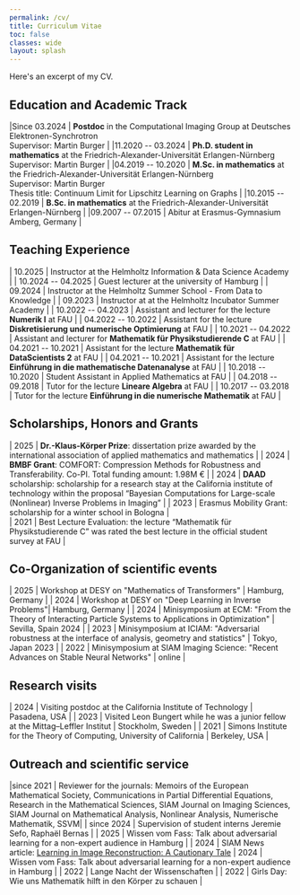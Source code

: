 ```yaml
---
permalink: /cv/
title: Curriculum Vitae
toc: false
classes: wide
layout: splash
---
```


Here's an excerpt of my CV.


## Education and Academic Track

|Since 03.2024       | **Postdoc** in the Computational Imaging Group at Deutsches Elektronen-Synchrotron <br /> Supervisor: Martin Burger |
|11.2020 -- 03.2024  | **Ph.D. student in mathematics** at the Friedrich-Alexander-Universität Erlangen-Nürnberg <br /> Supervisor: Martin Burger |
|04.2019 -- 10.2020  | **M.Sc. in mathematics** at the Friedrich-Alexander-Universität Erlangen-Nürnberg <br /> Supervisor: Martin Burger <br /> Thesis title: Continuum Limit for Lipschitz Learning on Graphs |
|10.2015 -- 02.2019  | **B.Sc. in mathematics** at the Friedrich-Alexander-Universität Erlangen-Nürnberg              |
|09.2007 -- 07.2015  | Abitur at Erasmus-Gymnasium Amberg, Germany                                                    |

## Teaching Experience

| 10.2025            | Instructor at the  Helmholtz Information & Data Science Academy                   |
| 10.2024 -- 04.2025 | Guest lecturer at the university of Hamburg                                       |
| 09.2024            | Instructor at the Helmholtz Summer School - From Data to Knowledge                |
| 09.2023            | Instructor at at the Helmholtz Incubator Summer Academy                           |
| 10.2022 -- 04.2023 | Assistant and lecturer for the lecture **Numerik I** at FAU                       |
| 04.2022 -- 10.2022 | Assistant for the lecture **Diskretisierung und numerische Optimierung** at FAU   |
| 10.2021 -- 04.2022 | Assistant and lecturer for **Mathematik für Physikstudierende C** at FAU          |
| 04.2021 -- 10.2021 | Assistant for the lecture **Mathematik für DataScientists 2** at FAU              |
| 04.2021 -- 10.2021 | Assistant for the lecture **Einführung in die mathematische Datenanalyse** at FAU |
| 10.2018 -- 10.2020 | Student Assistant in Applied Mathematics at FAU                                   |
| 04.2018 -- 09.2018 | Tutor for the lecture **Lineare Algebra** at FAU                                  |
| 10.2017 -- 03.2018 | Tutor for the lecture **Einführung in die numerische Mathematik** at FAU          |

## Scholarships, Honors and Grants

| 2025               | **Dr.-Klaus-Körper Prize**: dissertation prize awarded by the international association of applied mathematics and mathematics                                                                       |
| 2024               | **BMBF Grant**: COMFORT: Compression Methods for Robustness and Transferability. Co-PI. Total funding amount: 1.98M €                                                                                |
| 2024               | **DAAD** scholarship: scholarship for a research stay at the California institute of technology within the proposal “Bayesian Computations for Large-scale (Nonlinear) Inverse Problems in Imaging”  |
| 2023               | Erasmus Mobility Grant: scholarship for a winter school in Bologna                                                                                                                                   |  
| 2021               | Best Lecture Evaluation: the lecture “Mathematik für Physikstudierende C” was rated the best lecture in the official student survey at FAU                                                           |

## Co-Organization of scientific events

| 2025 | Workshop at DESY on "Mathematics of Transformers" | Hamburg, Germany |
| 2024 | Workshop at DESY on "Deep Learning in Inverse Problems"| Hamburg, Germany |
| 2024 | Minisymposium at ECM: "From the Theory of Interacting Particle Systems to Applications in Optimization" | Sevilla, Spain 2024 |
| 2023 | Minisymposium at ICIAM: "Adversarial robustness at the interface of analysis, geometry and statistics"  | Tokyo, Japan 2023 |
| 2022 | Minisymposium at SIAM Imaging Science: "Recent Advances on Stable Neural Networks" | online |

## Research visits

| 2024 | Visiting postdoc at the California Institute of Technology                       | Pasadena, USA |
| 2023 | Visited Leon Bungert while he was a junior fellow at the Mittag–Leffler Institut | Stockholm, Sweden |
| 2021 | Simons Institute for the Theory of Computing, University of California           | Berkeley, USA     |

## Outreach and scientific service

|since 2021  | Reviewer for the journals: Memoirs of the European Mathematical Society, Communications in Partial Differential Equations, Research in the Mathematical Sciences, SIAM Journal on Imaging Sciences, SIAM Journal on Mathematical Analysis, Nonlinear Analysis, Numerische Mathematik, SSVM|
| since 2024 | Supervision of student interns Jeremie Sefo, Raphaël Bernas |
| 2025       | Wissen vom Fass: Talk about adversarial learning for a non-expert audience in Hamburg |
| 2024       | SIAM News article: [Learning in Image Reconstruction: A Cautionary Tale](https://sinews.siam.org/Details-Page/learning-in-image-reconstruction-a-cautionary-tale)
| 2024       | Wissen vom Fass: Talk about adversarial learning for a non-expert audience in Hamburg |
| 2022       | Lange Nacht der Wissenschaften |
| 2022       | Girls Day: Wie uns Mathematik hilft in den Körper zu schauen |